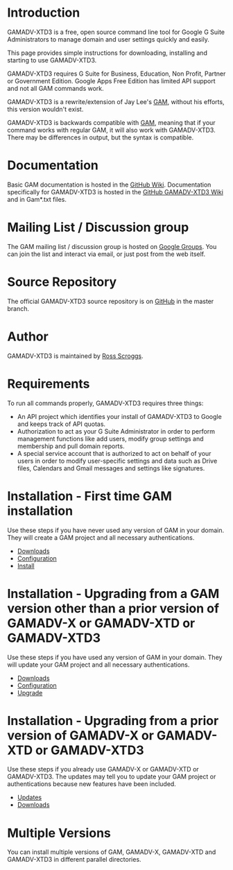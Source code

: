 # Introduction
GAMADV-XTD3 is a free, open source command line tool for Google G Suite Administrators to manage domain and user settings quickly and easily.

This page provides simple instructions for downloading, installing and starting to use GAMADV-XTD3.

GAMADV-XTD3 requires G Suite for Business, Education, Non Profit, Partner or Government Edition. Google Apps Free Edition has limited API support and not all GAM commands work.

GAMADV-XTD3 is a rewrite/extension of Jay Lee's [GAM], without his efforts, this version wouldn't exist.

GAMADV-XTD3 is backwards compatible with [GAM], meaning that if your command works with regular GAM, it will also work with GAMADV-XTD3. There may be differences in output, but the syntax is compatible.

# Documentation
Basic GAM documentation is hosted in the [GitHub Wiki]. Documentation specifically for GAMADV-XTD3 is hosted in the [GitHub GAMADV-XTD3 Wiki] and in Gam*.txt files.

# Mailing List / Discussion group
The GAM mailing list / discussion group is hosted on [Google Groups].  You can join the list and interact via email, or just post from the web itself.

# Source Repository
The official GAMADV-XTD3 source repository is on [GitHub] in the master branch.

# Author
GAMADV-XTD3 is maintained by <a href="mailto:ross.scroggs@gmail.com">Ross Scroggs</a>.

# Requirements
To run all commands properly, GAMADV-XTD3 requires three things:
* An API project which identifies your install of GAMADV-XTD3 to Google and keeps track of API quotas.
* Authorization to act as your G Suite Administrator in order to perform management functions like add users, modify group settings and membership and pull domain reports.
* A special service account that is authorized to act on behalf of your users in order to modify user-specific settings and data such as Drive files, Calendars and Gmail messages and settings like signatures.

# Installation - First time GAM installation
Use these steps if you have never used any version of GAM in your domain. They will create a GAM project
and all necessary authentications.

* [Downloads]
* [Configuration]
* [Install]

# Installation - Upgrading from a GAM version other than a prior version of GAMADV-X or GAMADV-XTD or GAMADV-XTD3
Use these steps if you have used any version of GAM in your domain. They will update your GAM project
and all necessary authentications.

* [Downloads]
* [Configuration]
* [Upgrade]

# Installation - Upgrading from a prior version of GAMADV-X or GAMADV-XTD or GAMADV-XTD3
Use these steps if you already use GAMADV-X or GAMADV-XTD or GAMADV-XTD3. The updates may tell you to update your GAM project
or authentications because new features have been included.

* [Updates]
* [Downloads]

# Multiple Versions
You can install multiple versions of GAM, GAMADV-X, GAMADV-XTD and GAMADV-XTD3 in different parallel directories.

[GAM]: https://github.com/jay0lee/GAM
[GitHub Releases]: https://github.com/taers232c/GAMADV-XTD3/releases
[GitHub]: https://github.com/taers232c/GAMADV-XTD3/tree/master
[GitHub Wiki]: https://github.com/jay0lee/GAM/wiki/
[GitHub GAMADV-XTD3 Wiki]: https://github.com/taers232c/GAMADV-XTD3/wiki/
[Google Groups]: https://groups.google.com/group/google-apps-manager
[Downloads]: https://github.com/taers232c/GAMADV-XTD3/wiki/Downloads
[Configuration]: https://github.com/taers232c/GAMADV-XTD/wiki/gam.cfg
[Install]: https://github.com/taers232c/GAMADV-XTD3/wiki/How-to-Install-Advanced-GAM
[Upgrade]: https://github.com/taers232c/GAMADV-XTD3/wiki/How-to-Upgrade-from-Standard-GAM
[Updates]: https://github.com/taers232c/GAMADV-XTD/wiki/GAM-Updates
